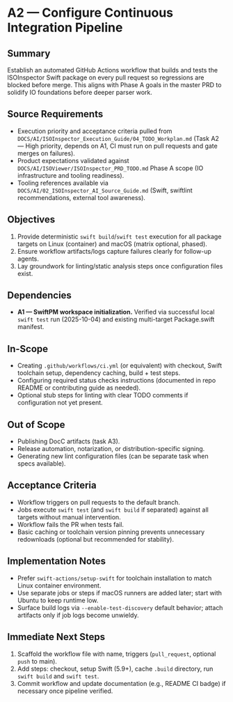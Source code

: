# A2 — Configure Continuous Integration Pipeline

## Summary
Establish an automated GitHub Actions workflow that builds and tests the ISOInspector Swift package on every pull request so regressions are blocked before merge. This aligns with Phase A goals in the master PRD to solidify IO foundations before deeper parser work.

## Source Requirements
- Execution priority and acceptance criteria pulled from `DOCS/AI/ISOInspector_Execution_Guide/04_TODO_Workplan.md` (Task A2 — High priority, depends on A1, CI must run on pull requests and gate merges on failures).
- Product expectations validated against `DOCS/AI/ISOViewer/ISOInspector_PRD_TODO.md` Phase A scope (IO infrastructure and tooling readiness).
- Tooling references available via `DOCS/AI/02_ISOInspector_AI_Source_Guide.md` (Swift, swiftlint recommendations, external tool awareness).

## Objectives
1. Provide deterministic `swift build`/`swift test` execution for all package targets on Linux (container) and macOS (matrix optional, phased).
2. Ensure workflow artifacts/logs capture failures clearly for follow-up agents.
3. Lay groundwork for linting/static analysis steps once configuration files exist.

## Dependencies
- **A1 — SwiftPM workspace initialization.** Verified via successful local `swift test` run (2025-10-04) and existing multi-target Package.swift manifest.

## In-Scope
- Creating `.github/workflows/ci.yml` (or equivalent) with checkout, Swift toolchain setup, dependency caching, build + test steps.
- Configuring required status checks instructions (documented in repo README or contributing guide as needed).
- Optional stub steps for linting with clear TODO comments if configuration not yet present.

## Out of Scope
- Publishing DocC artifacts (task A3).
- Release automation, notarization, or distribution-specific signing.
- Generating new lint configuration files (can be separate task when specs available).

## Acceptance Criteria
- Workflow triggers on pull requests to the default branch.
- Jobs execute `swift test` (and `swift build` if separated) against all targets without manual intervention.
- Workflow fails the PR when tests fail.
- Basic caching or toolchain version pinning prevents unnecessary redownloads (optional but recommended for stability).

## Implementation Notes
- Prefer `swift-actions/setup-swift` for toolchain installation to match Linux container environment.
- Use separate jobs or steps if macOS runners are added later; start with Ubuntu to keep runtime low.
- Surface build logs via `--enable-test-discovery` default behavior; attach artifacts only if job logs become unwieldy.

## Immediate Next Steps
1. Scaffold the workflow file with name, triggers (`pull_request`, optional `push` to main).
2. Add steps: checkout, setup Swift (5.9+), cache `.build` directory, run `swift build` and `swift test`.
3. Commit workflow and update documentation (e.g., README CI badge) if necessary once pipeline verified.
